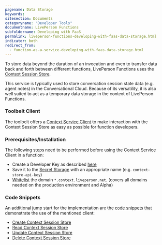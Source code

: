 ```yaml
---
pagename: Data Storage
keywords:
sitesection: Documents
categoryname: "Developer Tools"
documentname: LivePerson Functions
subfoldername: Developing with FaaS
permalink: liveperson-functions-developing-with-faas-data-storage.html
indicator: both
redirect_from:
  - function-as-a-service-developing-with-faas-data-storage.html
---
```

To store data beyond the duration of an invocation and even to transfer data back and forth between different functions, LivePerson Functions uses the [Context Session Store](conversation-orchestrator-conversation-context-service-overview.html).

This service is typically used to store conversation session state data (e.g. agent notes) in the Conversational Cloud. Because of its versatility, it is also well suited to act as a temporary data storage in the context of LivePerson Functions.

### Toolbelt Client
The toolbelt offers a [Context Service Client](liveperson-functions-developing-with-faas-toolbelt.html#context-service-client) to make interaction with the Context Session Store as easy as possible for function developers.

### Prerequisites/Installation
The following steps need to be performed before using the Context Service Client in a function:
* Create a Developer Key as described [here](conversation-orchestrator-api-authorization.html)
*  Save it to the [Secret Storage](liveperson-functions-developing-with-faas-storing-secrets.html) with an appropriate name (e.g. `context-store-api-key`)
* [Whitelist](liveperson-functions-developing-with-faas-whitelisting-domains.html) the domain `*.context.liveperson.net`. (covers all domains needed on the production environment and Alpha)

### Code Snippets
An additional jump start for the implementation are the [code snippets](liveperson-functions-developing-with-faas-snippets.html) that demonstrate the use of the mentioned client:
* [Create Context Session Store
](liveperson-functions-developing-with-faas-snippets.html#create-context-session-store)
* [Read Context Session Store
](liveperson-functions-developing-with-faas-snippets.html#read-context-session-store)
* [Update Context Session Store
](liveperson-functions-developing-with-faas-snippets.html#update-context-session-store)
* [Delete Context Session Store
](liveperson-functions-developing-with-faas-snippets.html#delete-context-session-store)
